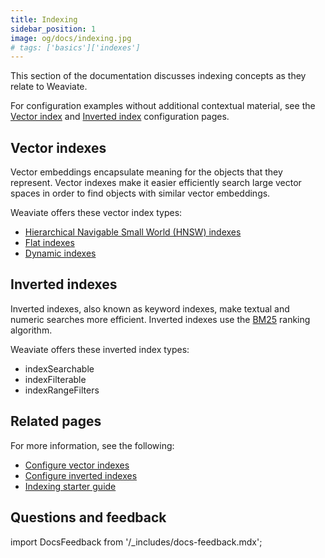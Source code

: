 ```yaml
---
title: Indexing
sidebar_position: 1
image: og/docs/indexing.jpg
# tags: ['basics']['indexes']
---
```


This section of the documentation discusses indexing concepts as they relate to Weaviate.

For configuration examples without additional contextual material, see the [Vector index](/developers/weaviate/configuration/indexing-vector) and [Inverted index](/developers/weaviate/configuration/inverted-indexes) configuration pages.

## Vector indexes

Vector embeddings encapsulate meaning for the objects that they represent. Vector indexes make it easier efficiently search large vector spaces in order to find objects with similar vector embeddings.

Weaviate offers these vector index types:

- [Hierarchical Navigable Small World (HNSW) indexes](/developers/weaviate/concepts/indexing/hnsw-indexes)
- [Flat indexes](/developers/weaviate/concepts/indexing/flat-indexes)
- [Dynamic indexes](/developers/weaviate/configuration/indexing-vector/dynamic-indexes)

## Inverted indexes

Inverted indexes, also known as keyword indexes, make textual and numeric searches more efficient. Inverted indexes use the [BM25](/developers/weaviate/concepts/indexing/inverted-indexes#bm25-ranking-algorithm) ranking algorithm.

Weaviate offers these inverted index types:

- indexSearchable
- indexFilterable
- indexRangeFilters

## Related pages

For more information, see the following:

- [Configure vector indexes](/developers/weaviate/configuration/indexing-vector)
- [Configure inverted indexes](/developers/weaviate/configuration/inverted-indexes)
- [Indexing starter guide](/developers/weaviate/starter-guides/managing-resources/indexing)

## Questions and feedback

import DocsFeedback from '/_includes/docs-feedback.mdx';

<DocsFeedback/>